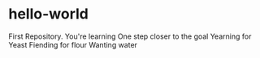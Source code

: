 # hello-world
First Repository. You're learning
One step closer to the goal
Yearning for Yeast
Fiending for flour 
Wanting water
